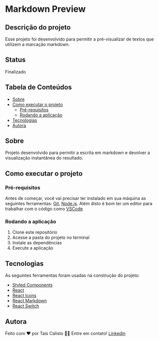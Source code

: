 # Markdown Preview

## Descrição do projeto

Esse projeto foi desenvolvido para permitir a pré-visualizar de textos que utilizem a marcação markdown.

## Status

Finalizado

## Tabela de Conteúdos

- [Sobre](#sobre)
- [Como executar o projeto](#-como-executar-o-projeto)
  - [Pré-requisitos](#pré-requisitos)
  - [Rodando a aplicação](#rodando-a-aplicação)
- [Tecnologias](#tecnologias)
- [Autora](#autora)

## Sobre

Projeto desenvolvido para permitir a escrita em markdown e devolver a visualização instantânea do resultado.

## Como executar o projeto

### Pré-requisitos

Antes de começar, você vai precisar ter instalado em sua máquina as seguintes ferramentas:
[Git](https://git-scm.com), [Node.js](https://nodejs.org/en/).
Além disto é bom ter um editor para trabalhar com o código como [VSCode](https://code.visualstudio.com/)

### Rodando a aplicação

1. Clone este repositório
2. Acesse a pasta do projeto no terminal
3. Instale as dependências
4. Execute a aplicação

## Tecnologias

As seguintes ferramentas foram usadas na construção do projeto:

- [Styled Components](https://styled-components.com/)
- [React](https://pt-br.reactjs.org/)
- [React Icons](https://react-icons.github.io/react-icons/)
- [React Markdown](https://github.com/remarkjs/react-markdown)
- [React Switch](https://www.npmjs.com/package/react-switch)

## Autora

Feito com ❤️ por Taís Calisto 👋🏽 Entre em contato!
[Linkedin](https://www.linkedin.com/in/ta%C3%ADs-calisto-43725a134/)
